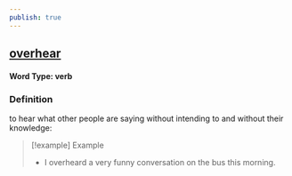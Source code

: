 ```yaml
---
publish: true
---
```

## [overhear](https://dictionary.cambridge.org/dictionary/english/overhear)

#### Word Type: verb
### Definition
to hear what other people are saying without intending to and without their knowledge:

>[!example] Example
> - I overheard a very funny conversation on the bus this morning.
